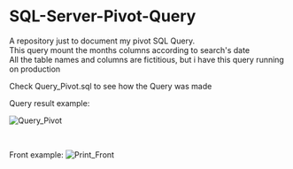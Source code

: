 # SQL-Server-Pivot-Query


A repository just to document my pivot SQL Query.
<br>
This query mount the months columns according to search's date
<br>
All the table names and columns are fictitious, but i have this query running on production
<br>

Check Query_Pivot.sql to see how the Query was made




Query result example:

![Query_Pivot](https://github.com/slendervine/SQL-Server-Pivot-Query/assets/82987209/c9b41d5d-a75a-47c6-8f53-4450c8620dd0)

<br>


Front example:
![Print_Front](https://github.com/slendervine/SQL-Server-Pivot-Query/assets/82987209/6c7aa47d-c5c9-4477-b707-ba53626e9172)


